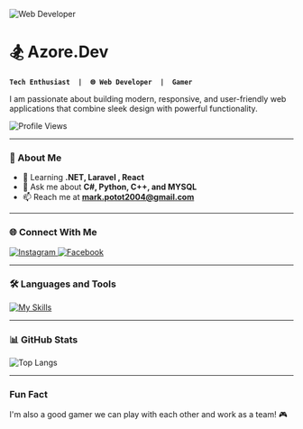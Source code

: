 ![Web Developer](https://media4.giphy.com/media/v1.Y2lkPTc5MGI3NjExN280em9vcnRtdTBzbTU1YzcwMHQ0bzE2a3o4cTljbmd3cG84cnhvOSZlcD12MV9pbnRlcm5hbF9naWZfYnlfaWQmY3Q9Zw/kkwwub0ANo8wm2hXwE/giphy.gif)

# 🏂 Azore.Dev

**`Tech Enthusiast  |  🌐 Web Developer  |  Gamer`**


<div align="left">
  <p>
   I am passionate about building modern, responsive, and user-friendly web applications that combine sleek design with powerful functionality.
  </p>
  <img src="https://komarev.com/ghpvc/?username=Mark20042&label=Profile%20views&color=0e75b6&style=for-the-badge" alt="Profile Views" />
</div>

---

### 🚀 About Me
- 🌱 Learning **.NET, Laravel , React**  
- 💬 Ask me about **C#, Python, C++, and MYSQL**  
- 📫 Reach me at **mark.potot2004@gmail.com**  

---

### 🌐 Connect With Me
<div align="left">
  <a href="https://www.instagram.com/azorezxc" target="_blank">
    <img src="https://img.shields.io/badge/Instagram-E4405F?logo=instagram&logoColor=white&style=for-the-badge" alt="Instagram">
  </a>
  <a href="https://www.facebook.com/makoyjoseph.minor" target="_blank">
    <img src="https://img.shields.io/badge/Facebook-1877F2?logo=facebook&logoColor=white&style=for-the-badge" alt="Facebook">
  </a>
</div>

---

### 🛠️ Languages and Tools
[![My Skills](https://skillicons.dev/icons?i=html,css,bootstrap,cs,java,python,dotnet)](https://skillicons.dev)
 

---

### 📊 GitHub Stats
![Top Langs](https://github-readme-stats.vercel.app/api/top-langs/?username=Mark20042&size_weight=0.5&count_weight=0.5)

---

### Fun Fact
I'm also a good gamer we can play with each other and work as a team! 🎮 
